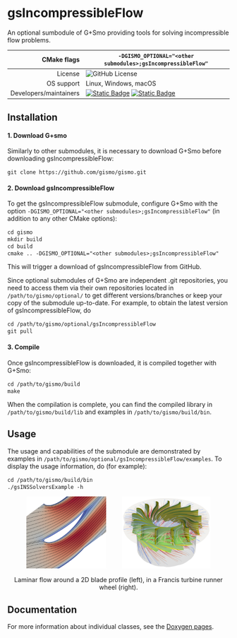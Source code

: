 # gsIncompressibleFlow

An optional sumbodule of G+Smo providing tools for solving incompressible flow problems.

|CMake flags|```-DGISMO_OPTIONAL="<other submodules>;gsIncompressibleFlow"```|
|--:|---|
|License|![GitHub License](https://img.shields.io/github/license/gismo/gismo?color=008A00)|
|OS support|Linux, Windows, macOS|
|Developers/maintainers| [![Static Badge](https://img.shields.io/badge/@hhornik-008A00)](https://github.com/hhornik) [![Static Badge](https://img.shields.io/badge/@turnerov-008A00)](https://github.com/turnerov)

## Installation

#### 1. Download G+smo

Similarly to other submodules, it is necessary to download G+Smo before downloading gsIncompressibleFlow:
```
git clone https://github.com/gismo/gismo.git
```

#### 2. Download gsIncompressibleFlow

To get the gsIncompressibleFlow submodule, configure G+Smo with the option `-DGISMO_OPTIONAL="<other submodules>;gsIncompressibleFlow"` (in addition to any other CMake options):
```
cd gismo
mkdir build
cd build
cmake .. -DGISMO_OPTIONAL="<other submodules>;gsIncompressibleFlow"
```
This will trigger a download of gsIncompressibleFlow from GitHub. 

Since optional submodules of G+Smo are independent .git repositories, you need to access them via their own repositories located in `/path/to/gismo/optional/` to get different versions/branches or keep your copy of the submodule up-to-date. For example, to obtain the latest version of gsIncompressibleFlow, do
```
cd /path/to/gismo/optional/gsIncompressibleFlow
git pull
```

#### 3. Compile

Once gsIncompressibleFlow is downloaded, it is compiled together with G+Smo:
```
cd /path/to/gismo/build
make
```
When the compilation is complete, you can find the compiled library in `/path/to/gismo/build/lib` and examples in `/path/to/gismo/build/bin`.


## Usage

The usage and capabilities of the submodule are demonstrated by examples in `/path/to/gismo/optional/gsIncompressibleFlow/examples`. To display the usage information, do (for example):
```
cd /path/to/gismo/build/bin
./gsINSSolversExample -h
```

<p align="center">
<img src="https://raw.githubusercontent.com/gismo/gsIncompressibleFlow/media/image/testProb_profile.png" width="36%">
&nbsp &nbsp &nbsp &nbsp
<img src="https://raw.githubusercontent.com/gismo/gsIncompressibleFlow/media/image/francis_flow.png" width="40%">
</p>

<p align="center">
Laminar flow around a 2D blade profile (left), in a Francis turbine runner wheel (right).
</p>

## Documentation

For more information about individual classes, see the [Doxygen pages](https://gismo.github.io/group__IncompressibleFlow.html).